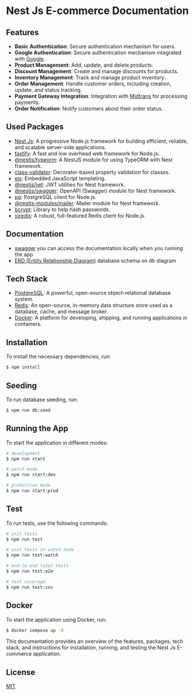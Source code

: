 # Nest Js E-commerce Documentation

## Features

- **Basic Authentication**: Secure authentication mechanism for users.
- **Google Authentication**: Secure authentication mechanism integrated with [Google](https://console.cloud.google.com/).
- **Product Management**: Add, update, and delete products.
- **Discount Management**: Create and manage discounts for products.
- **Inventory Management**: Track and manage product inventory.
- **Order Management**: Handle customer orders, including creation, update, and status tracking.
- **Payment Gateway Integration**: Integration with [Midtrans](https://midtrans.com/) for processing payments.
- **Order Notification**: Notify customers about their order status.

## Used Packages

- [Nest Js](https://github.com/nestjs/nest): A progressive Node.js framework for building efficient, reliable, and scalable server-side applications.
- [fastify](https://github.com/fastify/fastify): A fast and low overhead web framework for Node.js.
- [@nestjs/typeorm](https://github.com/nestjs/typeorm): A NestJS module for using TypeORM with Nest framework.
- [class-validator](https://github.com/typestack/class-validator): Decorator-based property validation for classes.
- [ejs](https://github.com/mde/ejs): Embedded JavaScript templating.
- [@nestjs/jwt](https://github.com/nestjs/jwt): JWT utilities for Nest framework.
- [@nestjs/swagger](https://github.com/nestjs/swagger): OpenAPI (Swagger) module for Nest framework.
- [pg](https://github.com/brianc/node-postgres): PostgreSQL client for Node.js.
- [@nestjs-modules/mailer](https://github.com/nest-modules/mailer): Mailer module for Nest framework.
- [bcrypt](https://github.com/kelektiv/node.bcrypt.js): Library to help hash passwords.
- [ioredis](https://github.com/redis/ioredis): A robust, full-featured Redis client for Node.js.

## Documentation

- [swagger](http://localhost:5000/api/docs) you can access the documentation locally when you running the app
- [ERD (Entity Relationship Diagram)](https://dbdiagram.io/d/e-commerce-6688b9169939893dae2fc1bc) database schema on db diagram

## Tech Stack

- [PostgreSQL](https://www.postgresql.org/): A powerful, open-source object-relational database system.
- [Redis](https://redis.io/): An open-source, in-memory data structure store used as a database, cache, and message broker.
- [Docker](https://www.docker.com/): A platform for developing, shipping, and running applications in containers.

## Installation

To install the necessary dependencies, run:

```bash
$ npm install
```

## Seeding

To run database seeding, run:

```bash
$ npm run db:seed
```

## Running the App

To start the application in different modes:

```bash
# development
$ npm run start

# watch mode
$ npm run start:dev

# production mode
$ npm run start:prod
```

## Test

To run tests, use the following commands:

```bash
# unit tests
$ npm run test

# unit tests in watch mode
$ npm run test:watch

# end-to-end (e2e) tests
$ npm run test:e2e

# test coverage
$ npm run test:cov
```

## Docker

To start the application using Docker, run:

```bash
$ docker compose up -d
```

This documentation provides an overview of the features, packages, tech stack, and instructions for installation, running, and testing the Nest Js E-commerce application.

## License

[MIT](LICENSE)
